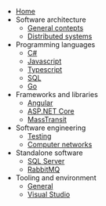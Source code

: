 * [Home](/)
* Software architecture
    * [General contepts](/architecture/general-concepts)
    * [Distributed systems](/architecture/distributed-systems)
* Programming languages
    * [C#](/languages/csharp)
    * [Javascript](/languages/javascript)
    * [Typescript](/languages/typescript)
    * [SQL](/languages/sql)
    * [Go](/languages/go)
* Frameworks and libraries
    * [Angular](/frameworks-and-libraries/angular)
    * [ASP.NET Core](/frameworks-and-libraries/aspnet-core)
    * [MassTransit](/frameworks-and-libraries/masstransit)
* Software engineering
    * [Testing](/engineering/testing)
    * [Computer networks](/engineering/computer-networks)
* Standalone software
    * [SQL Server](standalone-software/sql-server)
    * [RabbitMQ](standalone-software/rabbitmq)
* Tooling and environment
    * [General](/tooling/general)
    * [Visual Studio](/tooling/visual-studio)